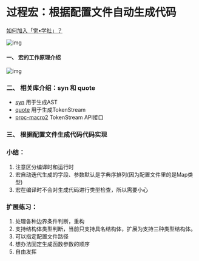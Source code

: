 # 过程宏：根据配置文件自动生成代码

[如何加入「觉•学社」？](https://zhuanlan.zhihu.com/p/59517478)

![img](docs/imgs/topic.png)

#### 一、 宏的工作原理介绍

![img](docs/imgs/proc_macro.png)

### 二、 相关库介绍：syn 和 quote

- [syn]() 用于生成AST
- [quote]() 用于生成TokenStream
- [proc-macro2]() TokenStream API接口

### 三、 根据配置文件生成代码代码实现

### 小结：

1. 注意区分编译时和运行时
2. 宏自动迭代生成的字段、参数默认是字典序排列(因为配置文件里的是Map类型)
3. 宏在编译时不会对生成代码进行类型检查，所以需要小心

### 扩展练习：

1. 处理各种边界条件判断，重构
2. 支持结构体类型判断，当前只支持具名结构体，扩展为支持三种类型结构体。
3. 可以指定配置文件路径
4. 想办法固定生成函数参数的顺序
5. 自由发挥
